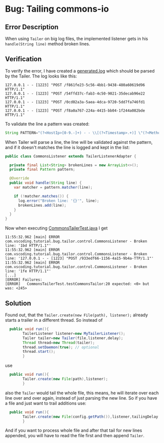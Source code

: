 # Bug: Tailing commons-io

## Error Description

When using `Tailer` on big log files, the implemented listener gets in his `handle(String line)`
method broken lines.

## Verification

To verify the error, I have created a [generated.log](src/main/resources/generated.log) which should
be parsed by the Tailer. The log looks like this:

```log
127.0.0.1 - - [1223] "POST /f861fe23-5c56-4bb1-9438-480a60619d96 HTTP/1.1"
127.0.0.1 - - [1223] "POST /54ffd37c-fab3-4c50-9021-35decab96e22 HTTP/1.1"
127.0.0.1 - - [1223] "POST /0cd02a3a-5aea-4dca-9720-5dd7fa746fd1 HTTP/1.1"
127.0.0.1 - - [1223] "POST /f8a0a767-224a-4415-bb04-1f244a082bde HTTP/1.1"
```

To validate the line a pattern was created:

```java
String PATTERN="(?<HostIp>[0-9.-]+) - - \\[(?<Timestamp>.+)] \"(?<Method>[A-Z]+) (?<Path>.+) HTTP/1.1\"";
```

When Tailer will parse a line, the line will be validated against the pattern, and if it doesn't
matches the line is logged and kept in the list:

```java
public class CommonsListener extends TailerListenerAdapter {

  private final List<String> brokenLines = new ArrayList<>();
  private final Pattern pattern;

  @Override
  public void handle(String line) {
    var matcher = pattern.matcher(line);

    if (!matcher.matches()) {
      log.error("Broken line: '{}'", line);
      brokenLines.add(line);
    }
  }
} 
```

Now when
executing [CommonsTailerTest.java](src/test/java/com/vscoding/tutorial/bug/tailor/control/CommonsTailerTest.java)
I get

```log
11:55:32.962 [main] ERROR com.vscoding.tutorial.bug.tailor.control.CommonsListener - Broken line: '1bd HTTP/1.1"'
11:55:32.962 [main] ERROR com.vscoding.tutorial.bug.tailor.control.CommonsListener - Broken line: '127.0.0.1 - - [1223] "POST /933edf66-1156-4a15-9b4a-TTP/1.1"'
11:55:32.962 [main] ERROR com.vscoding.tutorial.bug.tailor.control.CommonsListener - Broken line: '1fe HTTP/1.1"'
[...]
[ERROR] Failures: 
[ERROR]   CommonsTailerTest.testCommonsTailor:20 expected: <0> but was: <245>
```

## Solution

Found out, that the `Tailer.create(new File(path), listener);` already starts a trailer in a
different thread. So instead of

```java
  public void run(){
        TailerListener listener=new MyTailerListener();
        Tailer tailer=new Tailer(file,listener,delay);
        Thread thread=new Thread(tailer);
        thread.setDaemon(true); // optional
        thread.start();
        }
```

use

```java
  public void run(){
        Tailer.create(new File(path),listener);
        }
```

also the `Tailer` would tail the whole file, this means, he will iterate over each line over and
over again, instead of just parsing the new line. So if you have a file and just want to trail
additions use:

```java
  public void run(){
        Tailer.create(new File(config.getPath()),listener,tailingDelay,true);
        }
```

And if you want to process whole file and after that tail for new lines appended, you will have to
read the file first and then append `Tailer`. 
